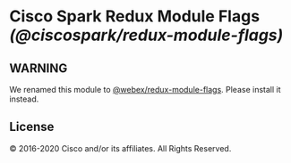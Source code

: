 # Cisco Spark Redux Module Flags _(@ciscospark/redux-module-flags)_

## WARNING

We renamed this module to [@webex/redux-module-flags](https://www.npmjs.com/package/@webex/redux-module-flags). Please install it instead.

## License

© 2016-2020 Cisco and/or its affiliates. All Rights Reserved.
